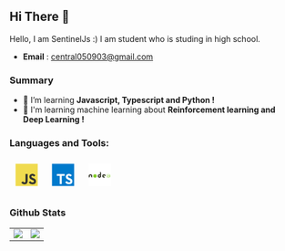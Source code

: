 ## Hi There 👋

Hello, I am SentinelJs :)
I am student who is studing in high school.
- **Email** : central050903@gmail.com

### Summary
- 🌸 I’m learning **Javascript, Typescript and Python !**
- 🤖 I'm learning machine learning about **Reinforcement learning and Deep Learning !**

<h3 align="left">Languages and Tools:</h3>
<div sttyle='float:left'>
<img 
  style="margin: 10px"
  src="https://raw.githubusercontent.com/devicons/devicon/master/icons/javascript/javascript-original.svg" 
  alt="javascript" 
  height="40"
/>
<img 
  style="margin: 10px"
  src="https://raw.githubusercontent.com/devicons/devicon/master/icons/typescript/typescript-original.svg" 
  alt="javascript" 
  height="40"
/>
<img
  style="margin: 10px"
  src="https://raw.githubusercontent.com/devicons/devicon/master/icons/nodejs/nodejs-original-wordmark.svg"
  alt="nodejs" 
  height="40"
/> 
</div>

### Github Stats

<table>
  <tr>
    <td valign="top" width="50%">
      <img 
        src="https://github-readme-stats.vercel.app/api?username=sentineljs&show_icons=true&count_private=true&hide_border=true" align="left" 
        style="width: 100%" 
      />
    </td>
    <td valign="top" width="50%">
      <img 
        src="https://github-readme-stats.vercel.app/api/top-langs/?username=sentineljs&hide_border=true&layout=compact" 
        align="left" 
        style="width: 100%"
      />
    </td>
  </tr>
</table>
